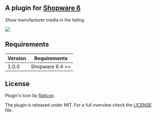 ## A plugin for [Shopware 6](https://github.com/shopware/platform)

Show manufacturer media in the listing

![](https://i.imgur.com/0ut0SGi.png)

## Requirements

| Version 	| Requirements               	|
|---------	|----------------------------	|
| 1.0.0    	| Shopware 6.4 >=	            |

## License

Plugin's Icon by [flaticon](https://www.flaticon.com).

The plugin is released under MIT. For a full overview check the [LICENSE](./LICENSE) file.
